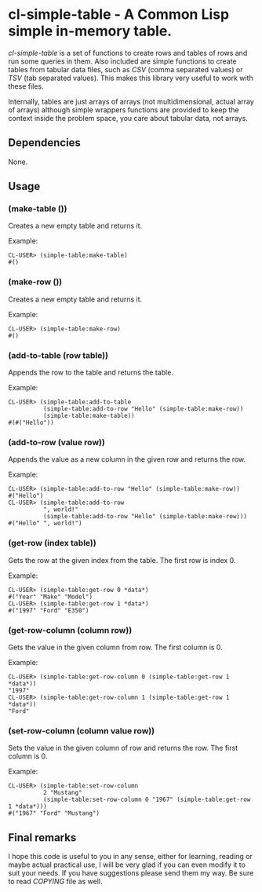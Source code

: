 cl-simple-table - A Common Lisp simple in-memory table.
===

*cl-simple-table* is a set of functions to create rows and tables of rows and run some queries in them. Also included are simple functions to create tables from tabular data files, such as _CSV_ (comma separated values) or _TSV_ (tab separated values). This makes this library very useful to work with these files.

Internally, tables are just arrays of arrays (not multidimensional, actual array of arrays) although simple wrappers functions are provided to keep the context inside the problem space, you care about tabular data, not arrays.

## Dependencies

None.

## Usage

###     (make-table ())

Creates a new empty table and returns it.

Example:

```Lisp
CL-USER> (simple-table:make-table)
#()
```

###     (make-row ())

Creates a new empty table and returns it.

Example:

```Lisp
CL-USER> (simple-table:make-row)
#()
```

###     (add-to-table (row table))

Appends the row to the table and returns the table.

Example:

```Lisp
CL-USER> (simple-table:add-to-table
          (simple-table:add-to-row "Hello" (simple-table:make-row))
          (simple-table:make-table))
#(#("Hello"))
```

###     (add-to-row (value row))

Appends the value as a new column in the given row and returns the row.

Example:

```Lisp
CL-USER> (simple-table:add-to-row "Hello" (simple-table:make-row))
#("Hello")
CL-USER> (simple-table:add-to-row
          ", world!"
          (simple-table:add-to-row "Hello" (simple-table:make-row)))
#("Hello" ", world!")
```

###     (get-row (index table))

Gets the row at the given index from the table. The first row is index 0.

Example:

```Lisp
CL-USER> (simple-table:get-row 0 *data*)
#("Year" "Make" "Model")
CL-USER> (simple-table:get-row 1 *data*)
#("1997" "Ford" "E350")
```

###     (get-row-column (column row))

Gets the value in the given column from row. The first column is 0.

Example:

```Lisp
CL-USER> (simple-table:get-row-column 0 (simple-table:get-row 1 *data*))
"1997"
CL-USER> (simple-table:get-row-column 1 (simple-table:get-row 1 *data*))
"Ford"
```

###     (set-row-column (column value row))

Sets the value in the given column of row and returns the row. The first column is 0.

Example:

```Lisp
CL-USER> (simple-table:set-row-column
          2 "Mustang"
          (simple-table:set-row-column 0 "1967" (simple-table:get-row 1 *data*)))
#("1967" "Ford" "Mustang")
```

## Final remarks

I hope this code is useful to you in any sense, either for learning, reading or maybe actual practical use, I will be very glad if you can even modify it to suit your needs. If you have suggestions please send them my way. Be sure to read *COPYING* file as well.
